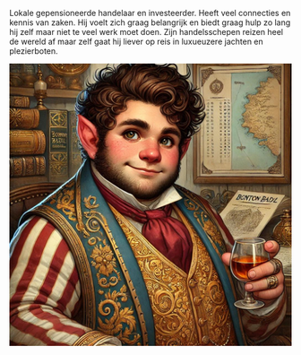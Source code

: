 Lokale gepensioneerde handelaar en investeerder. Heeft veel connecties en kennis van zaken. Hij voelt zich graag belangrijk en biedt graag hulp zo lang hij zelf maar niet te veel werk moet doen. Zijn handelsschepen reizen heel de wereld af maar zelf gaat hij liever op reis in luxueuzere jachten en plezierboten. 

![](../img/Bonton_Dabil.jpg)